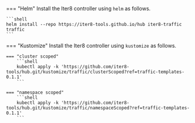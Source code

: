 === "Helm"
    Install the Iter8 controller using `helm` as follows.

    ```shell
    helm install --repo https://iter8-tools.github.io/hub iter8-traffic traffic
    ```
    
=== "Kustomize"
    Install the Iter8 controller using `kustomize` as follows.

    === "cluster scoped"
        ```shell
        kubectl apply -k 'https://github.com/iter8-tools/hub.git/kustomize/traffic/clusterScoped?ref=traffic-templates-0.1.1'
        ```

    === "namespace scoped"
        ```shell
        kubectl apply -k 'https://github.com/iter8-tools/hub.git/kustomize/traffic/namespaceScoped?ref=traffic-templates-0.1.1'
        ```
